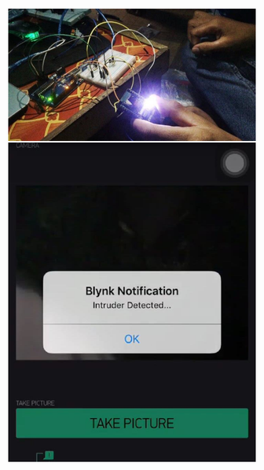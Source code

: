![alt text](https://github.com/annisyahh/Home-Security-IoT-Blynk-App/blob/main/ProjectPict1.jpeg?raw=true)
![alt text](https://github.com/annisyahh/Home-Security-IoT-Blynk-App/blob/main/DetectedBlynk.jpeg?raw=true)
